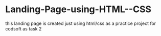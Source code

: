 # Landing-Page-using-HTML--CSS
this landing page is created just using html/css as a practice project for codsoft as task 2 
